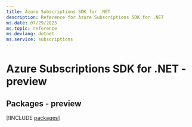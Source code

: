 ```yaml
---
title: Azure Subscriptions SDK for .NET
description: Reference for Azure Subscriptions SDK for .NET
ms.date: 07/29/2025
ms.topic: reference
ms.devlang: dotnet
ms.service: subscriptions
---
```

# Azure Subscriptions SDK for .NET - preview
## Packages - preview
[!INCLUDE [packages](subscriptions-index.md)]